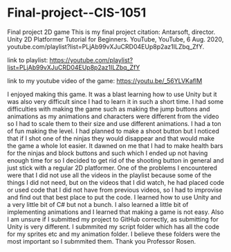 # Final-project--CIS-1051
Final project 2D game
This is my final project
citation:
Antarsoft, director. Unity 2D Platformer Tutorial for Beginners. YouTube, YouTube, 6 Aug. 2020, youtube.com/playlist?list=PLjAb99vXJuCRD04EUp8p2az1ILZbq_ZfY. 

link to playlist: https://youtube.com/playlist?list=PLjAb99vXJuCRD04EUp8p2az1ILZbq_ZfY

link to my youtube video of the game: https://youtu.be/_56YLVKaflM

I enjoyed making this game. It was a blast learning how to use Unity but it was also very difficult since I had to learn it in such a short time. I had some difficulties with making the game such as making the jump buttons and animations as my animations and characters were different from the video so I had to scale them to their size and use different animations. I had a ton of fun making the level. I had planned to make a shoot button but I noticed that if I shot one of the ninjas they would disappear and that would make the game a whole lot easier. It dawned on me that I had to make health bars for the ninjas and block buttons and such which I ended up not having enough time for so I decided to get rid of the shooting button in general and just stick with a regular 2D platformer. One of the problems I encountered were that I did not use all the videos in the playlist because some of the things I did not need, but on the videos that I did watch, he had placed code or used code that I did not have from previous videos, so I had to improvise and find out that best place to put the code. I learned how to use Unity and a very little bit of C# but not a bunch. I also learned a little bit of implementing animations and I learned that making a game is not easy. Also I am unsure if I submitted my project to GitHub correctly, as submitting for Unity is very different. I submmited my script folder which has all the code for my sprites etc and my animation folder. I believe these folders were the most important so I submmited them. Thank you Professor Rosen.
